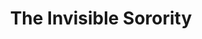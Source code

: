 ---
pid: MP106
title: The Invisible Sorority
location_transcription: Quince+Walnut
zipcode: '19143'
outside_phl: 
neighborhood: University City
age: '24'
age_range: 20-29
instagram: 
image_file_name: MP_106.jpg
proposal_transcription: |-
  A monument to the lesbian bars that no longer exist in the city. Since Sisters closed there are zero lesbian bars in Philadelphia/ Rusty's was a lesbian-owned bar in the '60s/'70s that was eventually shut down.
  //The Invisible Sorority// was an exposé written about the lesbian scene in Philly in 1967.
topic: LGBTQ+,Philadelphia,Women
topic_summary: 0, 0, 0
type: Other No Form
keywords_other: lesbian, lesbian bar, queer
credit: Liz B.
image_labels: 
twitter: 
facebook: 
permalink: "/monuments/mp106/"
layout: item-page
---